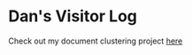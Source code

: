 # Dan's Visitor Log
Check out my document clustering project [here](https://github.com/Data-Science-for-Linguists/dan_project)
